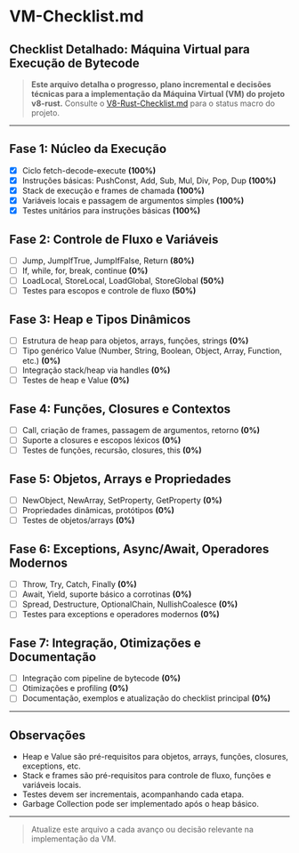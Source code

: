 # VM-Checklist.md

## Checklist Detalhado: Máquina Virtual para Execução de Bytecode

> **Este arquivo detalha o progresso, plano incremental e decisões técnicas para a implementação da Máquina Virtual (VM) do projeto v8-rust.**
> Consulte o [V8-Rust-Checklist.md](./V8-Rust-Checklist.md) para o status macro do projeto.

---

## Fase 1: Núcleo da Execução
- [x] Ciclo fetch-decode-execute **(100%)**
- [x] Instruções básicas: PushConst, Add, Sub, Mul, Div, Pop, Dup **(100%)**
- [x] Stack de execução e frames de chamada **(100%)**
- [x] Variáveis locais e passagem de argumentos simples **(100%)**
- [x] Testes unitários para instruções básicas **(100%)**

## Fase 2: Controle de Fluxo e Variáveis
- [ ] Jump, JumpIfTrue, JumpIfFalse, Return **(80%)**
- [ ] If, while, for, break, continue **(0%)**
- [ ] LoadLocal, StoreLocal, LoadGlobal, StoreGlobal **(50%)**
- [ ] Testes para escopos e controle de fluxo **(50%)**

## Fase 3: Heap e Tipos Dinâmicos
- [ ] Estrutura de heap para objetos, arrays, funções, strings **(0%)**
- [ ] Tipo genérico Value (Number, String, Boolean, Object, Array, Function, etc.) **(0%)**
- [ ] Integração stack/heap via handles **(0%)**
- [ ] Testes de heap e Value **(0%)**

## Fase 4: Funções, Closures e Contextos
- [ ] Call, criação de frames, passagem de argumentos, retorno **(0%)**
- [ ] Suporte a closures e escopos léxicos **(0%)**
- [ ] Testes de funções, recursão, closures, this **(0%)**

## Fase 5: Objetos, Arrays e Propriedades
- [ ] NewObject, NewArray, SetProperty, GetProperty **(0%)**
- [ ] Propriedades dinâmicas, protótipos **(0%)**
- [ ] Testes de objetos/arrays **(0%)**

## Fase 6: Exceptions, Async/Await, Operadores Modernos
- [ ] Throw, Try, Catch, Finally **(0%)**
- [ ] Await, Yield, suporte básico a corrotinas **(0%)**
- [ ] Spread, Destructure, OptionalChain, NullishCoalesce **(0%)**
- [ ] Testes para exceptions e operadores modernos **(0%)**

## Fase 7: Integração, Otimizações e Documentação
- [ ] Integração com pipeline de bytecode **(0%)**
- [ ] Otimizações e profiling **(0%)**
- [ ] Documentação, exemplos e atualização do checklist principal **(0%)**

---

## Observações
- Heap e Value são pré-requisitos para objetos, arrays, funções, closures, exceptions, etc.
- Stack e frames são pré-requisitos para controle de fluxo, funções e variáveis locais.
- Testes devem ser incrementais, acompanhando cada etapa.
- Garbage Collection pode ser implementado após o heap básico.

---

> Atualize este arquivo a cada avanço ou decisão relevante na implementação da VM. 